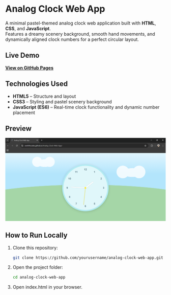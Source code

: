 # Analog Clock Web App
A minimal pastel-themed analog clock web application built with **HTML**, **CSS**, and **JavaScript**.  
Features a dreamy scenery background, smooth hand movements, and dynamically aligned clock numbers for a perfect circular layout.

##  Live Demo
[**View on GitHub Pages**](https://snehhhcodes.github.io/Analog-Clock-Web-App/)

## Technologies Used
- **HTML5** – Structure and layout
- **CSS3** – Styling and pastel scenery background
- **JavaScript (ES6)** – Real-time clock functionality and dynamic number placement

##  Preview
![Clock Preview](/assets/Preview.png)

##  How to Run Locally
1. Clone this repository:
   ```bash
   git clone https://github.com/yourusername/analog-clock-web-app.git

2. Open the project folder:
   ```bash
   cd analog-clock-web-app

3. Open index.html in your browser.
